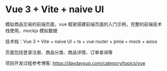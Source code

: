 # Vue 3 + Vite + naive UI

模拟商品交易的前端页面，vue 框架搭建前端页面的入门示例，完整的前端技术栈使用，mockjs 模拟数据

技术栈：Vue 3 + Vite + naive UI + ts + vue router + pinia + mock + axios

页面包括登录注册、商品分类、商品详情、订单查询等

项目开发过程参考博客: https://daydaysup.com/category/topics/vue
